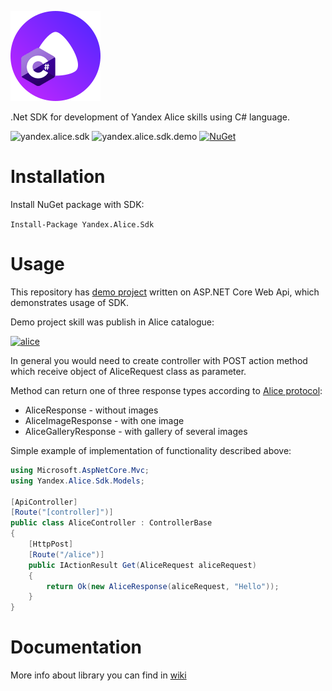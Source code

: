 ![Yandex.Alice.SDK](src/Yandex.Alice.Sdk/Resources/icon.png "Yandex.Alice.SDK")

.Net SDK for development of Yandex Alice skills using C# language.

![yandex.alice.sdk](https://github.com/alexvolchetsky/yandex.alice.sdk/workflows/yandex.alice.sdk/badge.svg)
![yandex.alice.sdk.demo](https://github.com/alexvolchetsky/yandex.alice.sdk/workflows/yandex.alice.sdk.demo/badge.svg)
[![NuGet](https://buildstats.info/nuget/Yandex.Alice.Sdk)](https://www.nuget.org/packages/Yandex.Alice.Sdk)

# Installation
Install NuGet package with SDK: 

`Install-Package Yandex.Alice.Sdk`
# Usage
This repository has [demo project](examples/yandex.alice.sdk.demo) written on ASP.NET Core Web Api, which demonstrates usage of SDK.

Demo project skill was publish in Alice catalogue:

[![alice](https://dialogs.s3.yandex.net/badges/v1-term1.svg)](https://dialogs.yandex.ru/store/skills/245ea3a4-net-sdk?utm_source=https://github.com&utm_medium=badge&utm_campaign=v1&utm_term=d1)

In general you would need to create controller with POST action method which receive object of AliceRequest class as parameter. 

Method can return one of three response types according to [Alice protocol](https://yandex.ru/dev/dialogs/alice/doc/protocol-docpage/?ncrnd=4989):
* AliceResponse - without images
* AliceImageResponse - with one image
* AliceGalleryResponse - with gallery of several images

Simple example of implementation of functionality described above:

```c#
using Microsoft.AspNetCore.Mvc;
using Yandex.Alice.Sdk.Models;

[ApiController]
[Route("[controller]")]
public class AliceController : ControllerBase
{
    [HttpPost]
    [Route("/alice")]
    public IActionResult Get(AliceRequest aliceRequest)
    {
        return Ok(new AliceResponse(aliceRequest, "Hello"));
    }
}
```

# Documentation
More info about library you can find in [wiki](https://github.com/alexvolchetsky/yandex.alice.sdk/wiki)